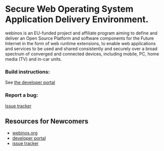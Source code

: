 Secure Web Operating System Application Delivery Environment.
===

webinos is an EU-funded project and affiliate program aiming to define and deliver an
Open Source Platform and software components for the Future Internet in the form of
web runtime extensions, to enable web applications and services to be used and shared
consistently and securely over a broad spectrum of converged and connected devices,
including mobile, PC, home media (TV) and in-car units.

### Build instructions:

See [the developer portal](https://developer.webinos.org)

### Report a bug:

[Issue tracker](http://jira.webinos.org)

Resources for Newcomers
---
  - [webinos.org](https://www.webinos.org)
  - [developer portal](https://developer.webinos.org/)
  - [issue tracker](http://jira.webinos.org/)